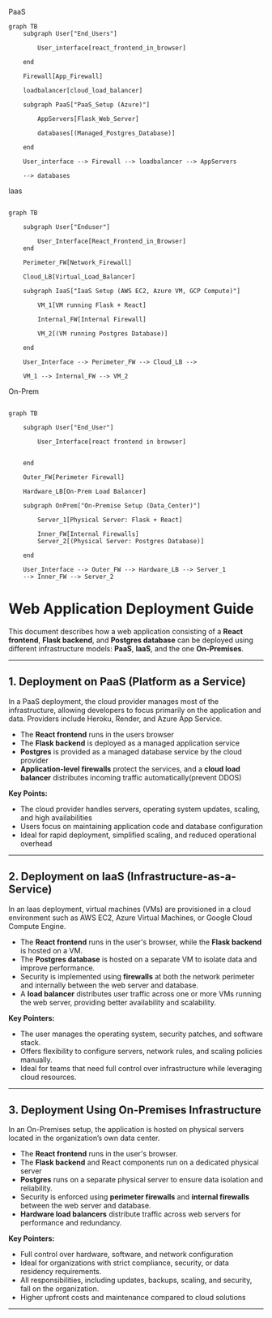 PaaS
```mermaid
graph TB
    subgraph User["End_Users"]

        User_interface[react_frontend_in_browser]

    end

    Firewall[App_Firewall]

    loadbalancer[cloud_load_balancer]

    subgraph PaaS["PaaS_Setup (Azure)"]

        AppServers[Flask_Web_Server]

        databases[(Managed_Postgres_Database)]

    end

    User_interface --> Firewall --> loadbalancer --> AppServers

    --> databases
```
Iaas
```mermaid

graph TB

    subgraph User["Enduser"]

        User_Interface[React_Frontend_in_Browser]
    end

    Perimeter_FW[Network_Firewall]

    Cloud_LB[Virtual_Load_Balancer]

    subgraph IaaS["IaaS Setup (AWS EC2, Azure VM, GCP Compute)"]

        VM_1[VM running Flask + React]

        Internal_FW[Internal Firewall]

        VM_2[(VM running Postgres Database)]

    end

    User_Interface --> Perimeter_FW --> Cloud_LB --> 

    VM_1 --> Internal_FW --> VM_2
```
On-Prem
```mermaid

graph TB

    subgraph User["End_User"]

        User_Interface[react frontend in browser]


    end

    Outer_FW[Perimeter Firewall]

    Hardware_LB[On-Prem Load Balancer]

    subgraph OnPrem["On-Premise Setup (Data_Center)"]

        Server_1[Physical Server: Flask + React]

        Inner_FW[Internal Firewalls]
        Server_2[(Physical Server: Postgres Database)]

    end

    User_Interface --> Outer_FW --> Hardware_LB --> Server_1
    --> Inner_FW --> Server_2
```
# Web Application Deployment Guide

This document describes how a web application consisting of a **React frontend**, **Flask backend**, and **Postgres database** can be deployed using different infrastructure models: **PaaS**, **IaaS**, and the one **On-Premises**.

---

## 1. Deployment on PaaS (Platform as a Service)

In a PaaS deployment, the cloud provider manages most of the infrastructure, allowing developers to focus primarily on the application and data. Providers include Heroku, Render, and Azure App Service.

- The **React frontend** runs in the users browser 
- The **Flask backend** is deployed as a managed application service  
- **Postgres** is provided as a managed database service by the cloud provider
- **Application-level firewalls** protect the services, and a **cloud load balancer** distributes incoming traffic automatically(prevent DDOS)

**Key Points:**  
- The cloud provider handles servers, operating system updates, scaling, and high availabilities
- Users focus on maintaining application code and database configuration
- Ideal for rapid deployment, simplified scaling, and reduced operational overhead

---

## 2. Deployment on IaaS (Infrastructure-as-a-Service)

In an Iaas deployment, virtual machines (VMs) are provisioned in a cloud environment such as AWS EC2, Azure Virtual Machines, or Google Cloud Compute Engine.

- The **React frontend** runs in the user's browser, while the **Flask backend** is hosted on a VM.  
- The **Postgres database** is hosted on a separate VM to isolate data and improve performance.  
- Security is implemented using **firewalls** at both the network perimeter and internally between the web server and database.  
- A **load balancer** distributes user traffic across one or more VMs running the web server, providing better availability and scalability.

**Key Pointers:**  
- The user manages the operating system, security patches, and software stack.  
- Offers flexibility to configure servers, network rules, and scaling policies manually.  
- Ideal for teams that need full control over infrastructure while leveraging cloud resources.

---

## 3. Deployment Using On-Premises Infrastructure

In an On-Premises setup, the application is hosted on physical servers located in the organization’s own data center.

- The **React frontend** runs in the user's browser.  
- The **Flask backend** and React components run on a dedicated physical server 
- **Postgres** runs on a separate physical server to ensure data isolation and reliability.  
- Security is enforced using **perimeter firewalls** and **internal firewalls** between the web server and database.  
- **Hardware load balancers** distribute traffic across web servers for performance and redundancy.

**Key Pointers:**  
- Full control over hardware, software, and network configuration 
- Ideal for organizations with strict compliance, security, or data residency requirements.  
- All responsibilities, including updates, backups, scaling, and security, fall on the organization.  
- Higher upfront costs and maintenance compared to cloud solutions

---

